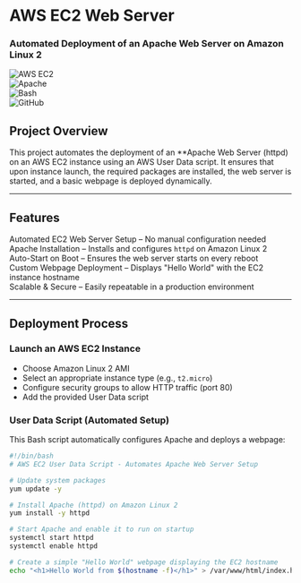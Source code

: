 # AWS EC2 Web Server  
### Automated Deployment of an Apache Web Server on Amazon Linux 2  

![AWS EC2](https://img.shields.io/badge/AWS-EC2-orange?style=flat-square&logo=amazon-aws)  
![Apache](https://img.shields.io/badge/Apache-HTTPD-red?style=flat-square&logo=apache)  
![Bash](https://img.shields.io/badge/Bash-Scripting-blue?style=flat-square&logo=gnu-bash)  
![GitHub](https://img.shields.io/badge/GitHub-Repository-lightgrey?style=flat-square&logo=github)  

## Project Overview  
This project automates the deployment of an **Apache Web Server (httpd) on an AWS EC2 instance using an AWS User Data script. It ensures that upon instance launch, the required packages are installed, the web server is started, and a basic webpage is deployed dynamically.

---

## Features  
Automated EC2 Web Server Setup – No manual configuration needed  
Apache Installation – Installs and configures `httpd` on Amazon Linux 2  
Auto-Start on Boot – Ensures the web server starts on every reboot  
Custom Webpage Deployment – Displays "Hello World" with the EC2 instance hostname  
Scalable & Secure – Easily repeatable in a production environment  

---

## Deployment Process  
### Launch an AWS EC2 Instance  
- Choose Amazon Linux 2 AMI  
- Select an appropriate instance type (e.g., `t2.micro`)  
- Configure security groups to allow HTTP traffic (port 80)  
- Add the provided User Data script  

### User Data Script (Automated Setup) 
This Bash script automatically configures Apache and deploys a webpage:  

```bash
#!/bin/bash
# AWS EC2 User Data Script - Automates Apache Web Server Setup

# Update system packages
yum update -y

# Install Apache (httpd) on Amazon Linux 2
yum install -y httpd

# Start Apache and enable it to run on startup
systemctl start httpd
systemctl enable httpd

# Create a simple "Hello World" webpage displaying the EC2 hostname
echo "<h1>Hello World from $(hostname -f)</h1>" > /var/www/html/index.html

